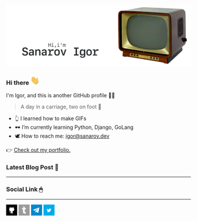 [![GitHub Banner Sanarov](./assets/GitHubHeaderSanarov.gif)](https://sanarov.dev)
### Hi there <a href="https://sanarov.dev"><img src="./assets/hi.gif" width="25" height="25"></a>

I'm Igor, and this is another GitHub profile 🤦‍♂️

> A day in a carriage, two on foot 🤙

* 👆 I learned how to make GIFs
* 🕶 I’m currently learning Python, Django, GoLang
* 🕊 How to reach me: <igor@sanarov.dev>

👉 [Check out my portfolio.](https://sanarov.dev/portfolio/ "Portfolio")

### Latest Blog Post 📣
***
<!-- BLOG-POST-LIST:START -->
<!-- BLOG-POST-LIST:END -->

### Social Link 🖱
***
<a href="https://sanarov.dev"><img src="./assets/icon/github.png" width="30" height="30"></a>
<a href="https://sanarov.dev"><img src="./assets/icon/teletype.png" width="30" height="30"></a>
<a href="https://sanarov.dev"><img src="./assets/icon/telegram.jpg" width="30" height="30"></a>
<a href="https://sanarov.dev"><img src="./assets/icon/twitter.png" width="30" height="30"></a>
